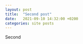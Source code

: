 ```yaml
---
layout: post
title:  "Second post"
date:   2021-09-10 14:32:00 +0200
categories: site posts
---
```


Second